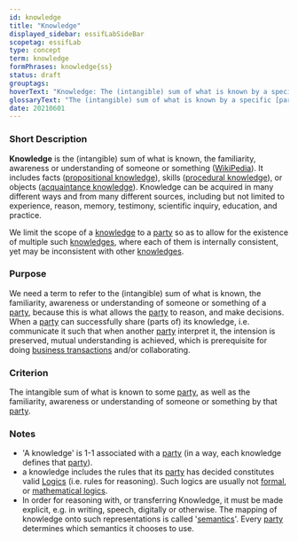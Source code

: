 ```yaml
---
id: knowledge
title: "Knowledge"
displayed_sidebar: essifLabSideBar
scopetag: essifLab
type: concept
term: knowledge
formPhrases: knowledge{ss}
status: draft
grouptags:
hoverText: "Knowledge: The (intangible) sum of what is known by a specific Party, as well as the familiarity, awareness or understanding of someone or something by that Party."
glossaryText: "The (intangible) sum of what is known by a specific [party](@), as well as the familiarity, awareness or understanding of someone or something by that [party](@)."
date: 20210601
---
```


### Short Description
**Knowledge** is the (intangible) sum of what is known, the familiarity, awareness or understanding of someone or something ([WikiPedia](https://en.wikipedia.org/wiki/Knowledge)). It includes facts ([propositional knowledge](https://en.wikipedia.org/wiki/Propositional_knowledge)), skills ([procedural knowledge](https://en.wikipedia.org/wiki/Procedural_knowledge)), or objects ([acquaintance knowledge](https://en.wikipedia.org/wiki/Knowledge_by_acquaintance)). Knowledge can be acquired in many different ways and from many different sources, including but not limited to experience, reason, memory, testimony, scientific inquiry, education, and practice.

We limit the scope of a [knowledge](@) to a [party](@) so as to allow for the existence of multiple such [knowledges](@), where each of them is internally consistent, yet may be inconsistent with other [knowledges](@).

### Purpose
We need a term to refer to the (intangible) sum of what is known, the familiarity, awareness or understanding of someone or something of a [party](@), because this is what allows the [party](@) to reason, and make decisions. When a [party](@) can successfully share (parts of) its knowledge, i.e. communicate it such that when another [party](@) interpret it, the intension is preserved, mutual understanding is achieved, which is prerequisite for doing [business transactions](transaction@) and/or collaborating.

### Criterion
The intangible sum of what is known to some [party](@), as well as the familiarity, awareness or understanding of someone or something by that [party](@).

### Notes
- 'A knowledge' is 1-1 associated with a [party](@) (in a way, each knowledge defines that [party](@)).
- a knowledge includes the rules that its [party](@) has decided constitutes valid [Logics](https://en.wikipedia.org/wiki/Logic) (i.e. rules for reasoning). Such logics are usually not [formal](https://en.wikipedia.org/wiki/Formal_system), or [mathematical logics](https://en.wikipedia.org/wiki/Mathematical_logic).
- In order for reasoning with, or transferring Knowledge, it must be made explicit, e.g. in writing, speech, digitally or otherwise. The mapping of knowledge onto such representations is called '[semantics](https://en.wikipedia.org/wiki/Semantics)'. Every [party](@) determines which semantics it chooses to use.
